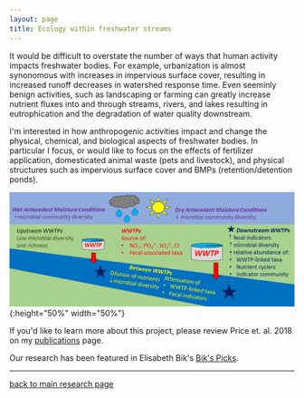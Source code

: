 ```yaml
---
layout: page
title: Ecology within freshwater streams
---
```


It would be difficult to overstate the number of ways that human activity impacts freshwater bodies. For example, urbanization is almost synonomous with increases in impervious surface cover, resulting in increased runoff decreases in watershed response time. Even seeminly benign activities, such as landscaping or farming can greatly increase nutrient fluxes into and through streams, rivers, and lakes resulting in eutrophication and the degradation of water quality downstream. 

I'm interested in how anthropogenic activities impact and change the physical, chemical, and biological aspects of freshwater bodies. In particular I focus, or would like to focus on the effects of fertilizer application, domesticated animal waste (pets and livestock), and physical structures such as impervious surface cover and BMPs (retention/detention ponds). 

![Price2018_GraphicalAbstract](../assets/publications/GraphicalAbstract.png){:height="50%" width="50%"}    


If you'd like to learn more about this project, please review Price et. al. 2018 on my [publications](../2-publications.md) page.  

Our research has been featured in Elisabeth Bik's [Bik's Picks](https://microbiomedigest.com/2017/09/29/september-29-2017/).

___  
[back to main research page](../1-research.md)  